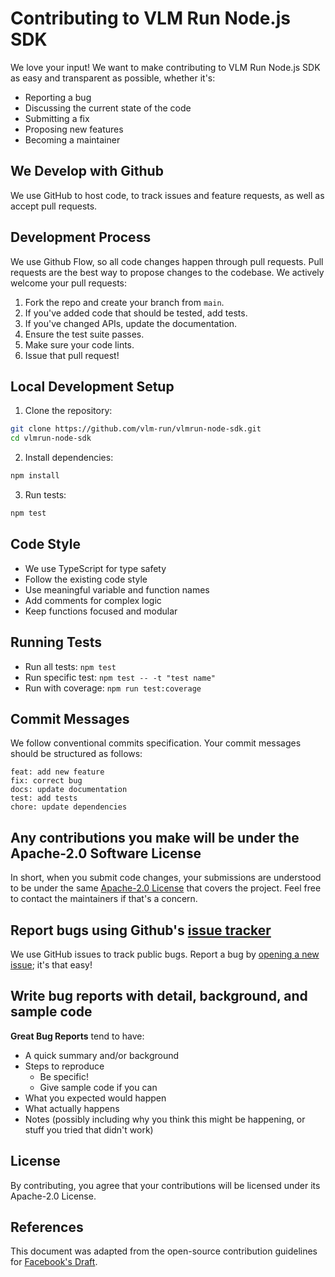 # Contributing to VLM Run Node.js SDK

We love your input! We want to make contributing to VLM Run Node.js SDK as easy and transparent as possible, whether it's:

- Reporting a bug
- Discussing the current state of the code
- Submitting a fix
- Proposing new features
- Becoming a maintainer

## We Develop with Github

We use GitHub to host code, to track issues and feature requests, as well as accept pull requests.

## Development Process

We use Github Flow, so all code changes happen through pull requests. Pull requests are the best way to propose changes to the codebase. We actively welcome your pull requests:

1. Fork the repo and create your branch from `main`.
2. If you've added code that should be tested, add tests.
3. If you've changed APIs, update the documentation.
4. Ensure the test suite passes.
5. Make sure your code lints.
6. Issue that pull request!

## Local Development Setup

1. Clone the repository:

```bash
git clone https://github.com/vlm-run/vlmrun-node-sdk.git
cd vlmrun-node-sdk
```

2. Install dependencies:

```bash
npm install
```

3. Run tests:

```bash
npm test
```

## Code Style

- We use TypeScript for type safety
- Follow the existing code style
- Use meaningful variable and function names
- Add comments for complex logic
- Keep functions focused and modular

## Running Tests

- Run all tests: `npm test`
- Run specific test: `npm test -- -t "test name"`
- Run with coverage: `npm run test:coverage`

## Commit Messages

We follow conventional commits specification. Your commit messages should be structured as follows:

```
feat: add new feature
fix: correct bug
docs: update documentation
test: add tests
chore: update dependencies
```

## Any contributions you make will be under the Apache-2.0 Software License

In short, when you submit code changes, your submissions are understood to be under the same [Apache-2.0 License](http://choosealicense.com/licenses/apache-2.0/) that covers the project. Feel free to contact the maintainers if that's a concern.

## Report bugs using Github's [issue tracker](https://github.com/vlm-run/vlmrun-node-sdk/issues)

We use GitHub issues to track public bugs. Report a bug by [opening a new issue](https://github.com/vlm-run/vlmrun-node-sdk/issues/new); it's that easy!

## Write bug reports with detail, background, and sample code

**Great Bug Reports** tend to have:

- A quick summary and/or background
- Steps to reproduce
  - Be specific!
  - Give sample code if you can
- What you expected would happen
- What actually happens
- Notes (possibly including why you think this might be happening, or stuff you tried that didn't work)

## License

By contributing, you agree that your contributions will be licensed under its Apache-2.0 License.

## References

This document was adapted from the open-source contribution guidelines for [Facebook's Draft](https://github.com/facebook/draft-js/blob/master/CONTRIBUTING.md).
